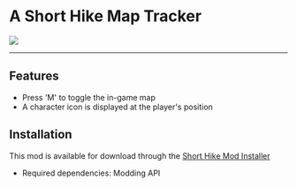 # A Short Hike Map Tracker

<img src="https://img.shields.io/github/downloads/BrandenEK/AShortHike.MapTracker/total?color=FFD300&style=for-the-badge">

---

## Features
- Press 'M' to toggle the in-game map
- A character icon is displayed at the player's position

## Installation
This mod is available for download through the [Short Hike Mod Installer](https://github.com/BrandenEK/AShortHike.Modding.Installer)
- Required dependencies: Modding API